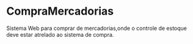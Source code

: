 # CompraMercadorias
Sistema Web para comprar de mercadorias,onde o controle de estoque deve estar atrelado ao sistema de compra.
